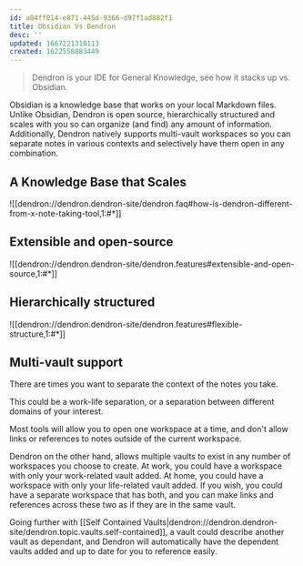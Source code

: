 ```yaml
---
id: a84ff014-e871-445d-9366-d97f1ad882f1
title: Obsidian Vs Dendron
desc: ''
updated: 1667221310113
created: 1622558883449
---
```


> Dendron is your IDE for General Knowledge, see how it stacks up vs. Obsidian.

Obsidian is a knowledge base that works on your local Markdown files. 
Unlike Obsidian, Dendron is open source, hierarchically structured and scales with you so can organize (and find) any amount of information.
Additionally, Dendron natively supports multi-vault workspaces so you can separate notes in various contexts and selectively have them open in any combination.

## A Knowledge Base that Scales
![[dendron://dendron.dendron-site/dendron.faq#how-is-dendron-different-from-x-note-taking-tool,1:#*]]

## Extensible and open-source

![[dendron://dendron.dendron-site/dendron.features#extensible-and-open-source,1:#*]]

## Hierarchically structured

![[dendron://dendron.dendron-site/dendron.features#flexible-structure,1:#*]]

## Multi-vault support

There are times you want to separate the context of the notes you take.

This could be a work-life separation, or a separation between different domains of your interest.

Most tools will allow you to open one workspace at a time, and don't allow links or references to notes outside of the current workspace.

Dendron on the other hand, allows multiple vaults to exist in any number of workspaces you choose to create.
At work, you could have a workspace with only your work-related vault added.
At home, you could have a workspace with only your life-related vault added.
If you wish, you could have a separate workspace that has both, and you can make links and references across these two as if they are in the same vault.

Going further with [[Self Contained Vaults|dendron://dendron.dendron-site/dendron.topic.vaults.self-contained]], a vault could describe another vault as dependant, and Dendron will automatically have the dependent vaults added and up to date for you to reference easily.